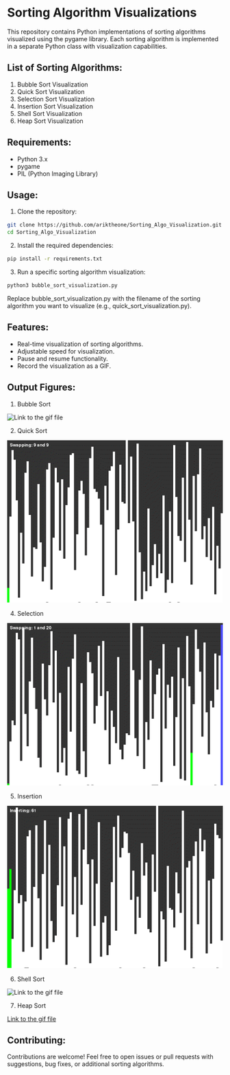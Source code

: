 # Sorting Algorithm Visualizations

This repository contains Python implementations of sorting algorithms visualized using the pygame library. Each sorting algorithm is implemented in a separate Python class with visualization capabilities.

## List of Sorting Algorithms:

1. Bubble Sort Visualization
2. Quick Sort Visualization
3. Selection Sort Visualization
4. Insertion Sort Visualization
5. Shell Sort Visualization
6. Heap Sort Visualization

## Requirements:

- Python 3.x
- pygame
- PIL (Python Imaging Library)

## Usage:

1. Clone the repository:

```bash
git clone https://github.com/ariktheone/Sorting_Algo_Visualization.git
cd Sorting_Algo_Visualization
```
2. Install the required dependencies:

```bash
pip install -r requirements.txt
```

3. Run a specific sorting algorithm visualization:

```bash
python3 bubble_sort_visualization.py

```
Replace bubble_sort_visualization.py with the filename of the sorting algorithm you want to visualize (e.g., quick_sort_visualization.py).

## Features:

- Real-time visualization of sorting algorithms.
- Adjustable speed for visualization.
- Pause and resume functionality.
- Record the visualization as a GIF.

## Output Figures:

1. Bubble Sort

![Link to the gif file](/GIFs/bubble_sort_simulation.gif)
 
2. Quick Sort 

![Link to the gif file](/GIFs/quick_sort_simulation.gif)

4. Selection 

![Link to the gif file](/GIFs/selection_sort_simulation.gif)

5. Insertion 

![Link to the gif file](/GIFs/insertion_sort_simulation.gif)

6. Shell Sort 

![Link to the gif file](/GIFs/shell_sort_simulation.gif)

7. Heap Sort 

[Link to the gif file](/GIFs/heap_sort_simulation.gif)

## Contributing:

Contributions are welcome! Feel free to open issues or pull requests with suggestions, bug fixes, or additional sorting algorithms.


